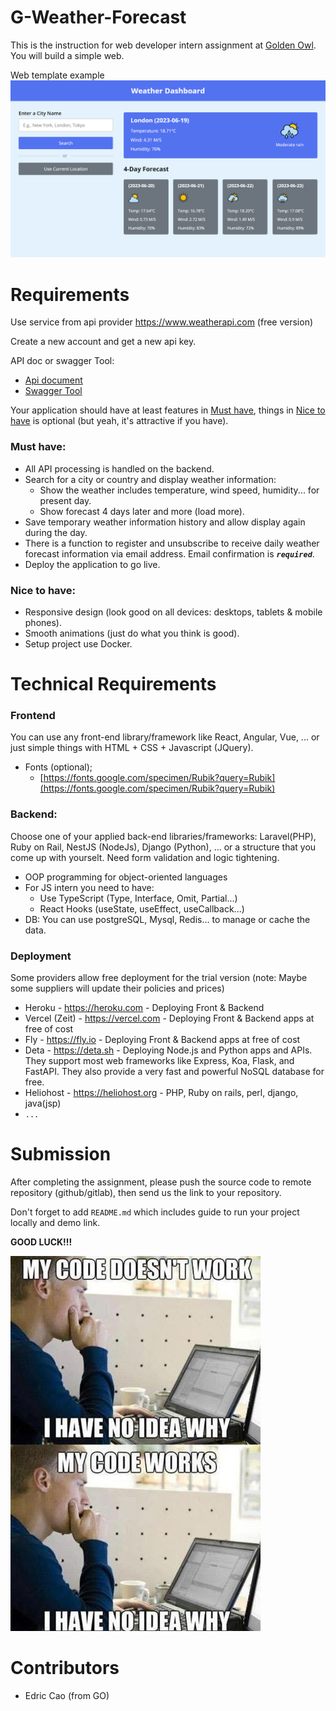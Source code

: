 # G-Weather-Forecast

This is the instruction for web developer intern assignment at [Golden Owl](https://goldenowl.asia). You will build a simple web.

Web template example
![Screenshot](./screenshots/screenshot.png)

# Requirements
Use service from api provider https://www.weatherapi.com  (free version)  

Create a new account and get a new api key.

API doc or swagger Tool:
  - [Api document](https://www.weatherapi.com/docs)
  - [Swagger Tool](https://app.swaggerhub.com/apis-docs/WeatherAPI.com/WeatherAPI/1.0.2)

Your application should have at least features in [Must have](#must-have), things in [Nice to have](#nice-to-have) is optional (but yeah, it's attractive if you have).

### Must have:
- All API processing is handled on the backend.
- Search for a city or country and display weather information:
  - Show the weather includes temperature, wind speed, humidity... for present day.
  - Show forecast 4 days later and more (load more).
- Save temporary weather information history and allow display again during the day.
- There is a function to register and unsubscribe to receive daily weather forecast information via email address. Email confirmation is ***`required`***.
- Deploy the application to go live.

### Nice to have:

- Responsive design (look good on all devices: desktops, tablets & mobile phones).
- Smooth animations (just do what you think is good).
- Setup project use Docker.

# Technical Requirements

### Frontend
You can use any front-end library/framework like React, Angular, Vue, ... or just simple things with HTML + CSS + Javascript (JQuery).
- Fonts (optional);
  - [https://fonts.google.com/specimen/Rubik?query=Rubik](https://fonts.google.com/specimen/Rubik?query=Rubik)

### Backend: 
Choose one of your applied back-end libraries/frameworks: Laravel(PHP), Ruby on Rail, NestJS (NodeJs), Django (Python), ... or a structure that you come up with yourselt. 
Need form validation and logic tightening.
- OOP programming for object-oriented languages
- For JS intern you need to have: 
  * Use TypeScript (Type, Interface, Omit, Partial...)
  * React Hooks (useState, useEffect, useCallback...)
- DB: You can use postgreSQL, Mysql, Redis... to manage or cache the data. 

### Deployment
Some providers allow free deployment for the trial version  (note: Maybe some suppliers will update their policies and prices)

- Heroku - https://heroku.com - Deploying Front & Backend
- Vercel (Zeit) - https://vercel.com - Deploying Front & Backend apps at free of cost
- Fly - https://fly.io - Deploying Front & Backend apps at free of cost
- Deta - https://deta.sh - Deploying Node.js and Python apps and APIs. They support most web frameworks like Express, Koa, Flask, and FastAPI. They also provide a very fast and powerful NoSQL database for free.
- Heliohost - https://heliohost.org - PHP, Ruby on rails, perl, django, java(jsp)
- `...`
# Submission

After completing the assignment, please push the source code to remote repository (github/gitlab), then send us the link to your repository.

Don't forget to add `README.md` which includes guide to run your project locally and demo link.


**GOOD LUCK!!!**

![Your Code Work](./screenshots/meme.jpeg)

# Contributors

- Edric Cao (from GO)
